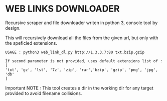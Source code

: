 # WEB LINKS DOWNLOADER
Recursive scraper and file downloader writen in python 3, console tool by design.

This will recursively download all the files from the given url,
    but only with the speficied extensions.
    
    USAGE : python3 web_link_dl.py http://1.3.3.7:80 txt,bzip,gzip
    
    If second parameter is not provided, uses default extensions list of :
    [
    'txt', 'gz', 'lst', '7z', 'zip', 'rar','bzip', 'gzip', 'png', 'jpg', 'db'
    ]

Important NOTE : This tool creates a dir in the working dir for any target provided to avoid filename collisions.
